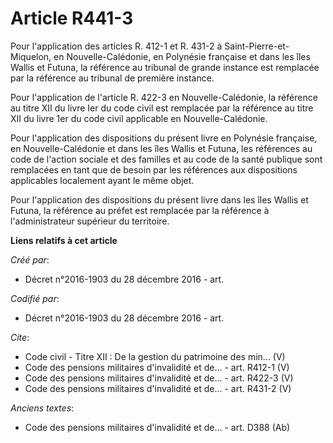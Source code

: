 # Article R441-3

Pour l'application des articles R. 412-1 et R. 431-2 à Saint-Pierre-et-Miquelon, en Nouvelle-Calédonie, en Polynésie
française et dans les îles Wallis et Futuna, la référence au tribunal de grande instance est remplacée par la référence au
tribunal de première instance. 

Pour l'application de l'article R. 422-3 en Nouvelle-Calédonie, la référence au titre XII du livre Ier du code civil est
remplacée par la référence au titre XII du livre 1er du code civil applicable en Nouvelle-Calédonie. 

Pour l'application des dispositions du présent livre en Polynésie française, en Nouvelle-Calédonie et dans les îles Wallis et
Futuna, les références au code de l'action sociale et des familles et au code de la santé publique sont remplacées en tant
que de besoin par les références aux dispositions applicables localement ayant le même objet. 

Pour l'application des dispositions du présent livre dans les îles Wallis et Futuna, la référence au préfet est remplacée par
la référence à l'administrateur supérieur du territoire.

**Liens relatifs à cet article**

_Créé par_:

  - Décret n°2016-1903 du 28 décembre 2016 - art.

_Codifié par_:

  - Décret n°2016-1903 du 28 décembre 2016 - art.

_Cite_:

  - Code civil -  Titre XII : De la gestion du patrimoine des min... (V)
  - Code des pensions militaires d'invalidité et de... - art. R412-1 (V)
  - Code des pensions militaires d'invalidité et de... - art. R422-3 (V)
  - Code des pensions militaires d'invalidité et de... - art. R431-2 (V)

_Anciens textes_:

  - Code des pensions militaires d'invalidité et de... - art. D388 (Ab)
